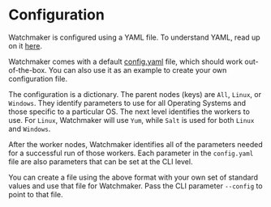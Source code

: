 # Configuration

Watchmaker is configured using a YAML file. To understand YAML, read up on it
[here][0].

Watchmaker comes with a default [config.yaml][1] file, which should work
out-of-the-box. You can also use it as an example to create your own
configuration file.

The configuration is a dictionary. The parent nodes (keys) are `All`, `Linux`,
or `Windows`. They identify parameters to use for all Operating Systems and
those specific to a particular OS. The next level identifies the workers to
use. For `Linux`, Watchmaker will use `Yum`, while `Salt` is used for both
`Linux` and `Windows`.

After the worker nodes, Watchmaker identifies all of the parameters needed for
a successful run of those workers. Each parameter in the `config.yaml` file are
also parameters that can be set at the CLI level.

You can create a file using the above format with your own set of standard
values and use that file for Watchmaker. Pass the CLI parameter `--config` to
point to that file.

[0]: http://www.yaml.org/spec/1.2/spec.html
[1]: https://github.com/plus3it/watchmaker/blob/develop/src/watchmaker/static/config.yaml

